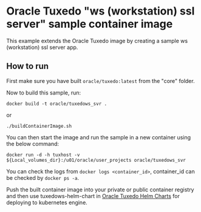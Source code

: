 
# Oracle Tuxedo "ws (workstation) ssl server" sample container image

This example extends the Oracle Tuxedo image by creating a sample ws (workstation) ssl server app.

## How to run

First make sure you have built `oracle/tuxedo:latest` from the "core" folder.

Now to build this sample, run:
```shell
docker build -t oracle/tuxedows_svr .  
```
or  
```shell
./buildContainerImage.sh
```

You can then start the image and run the sample in a new container using the below command:  
```shell
docker run -d -h tuxhost -v ${Local_volumes_dir}:/u01/oracle/user_projects oracle/tuxedows_svr
```

You can check the logs from `docker logs <container_id>`, container_id can be checked by `docker ps -a`.

Push the built container image into your private or public container registry and then use tuxedows-helm-chart in [Oracle Tuxedo Helm Charts](https://github.com/oracle/helm-charts) for deploying to kubernetes engine.
